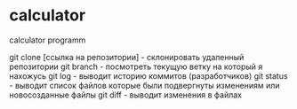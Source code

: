 # calculator
calculator programm

git clone [ссылка на репозитории] - склонировать удаленный репозитории
git branch - посмотреть текущую ветку на который я нахожусь
git log - выводит историю коммитов (разработчиков)
git status - выводит список файлов которые были подвергнуты изменениям или новосозданные файлы
git diff - выводит изменения в файлах

